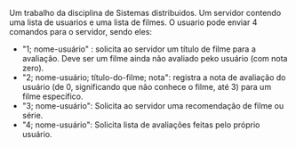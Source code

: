 Um trabalho da disciplina de Sistemas distribuidos.
Um servidor contendo uma lista de usuarios e uma lista de filmes. O usuario pode enviar 4 comandos para o servidor, sendo eles:
- "1; nome-usuário" : solicita ao servidor um título de filme para a avaliação. Deve ser um filme ainda não avaliado peko usuário (com nota zero).
- "2; nome-usuário; título-do-filme; nota": registra a nota de avaliação do usuário (de 0, significando que não conhece o filme, até 3) para um filme específico.
- "3; nome-usuário": Solicita ao servidor uma recomendação de filme ou série.
- "4; nome-usuário": Solicita lista de avaliações feitas pelo próprio usuário.
